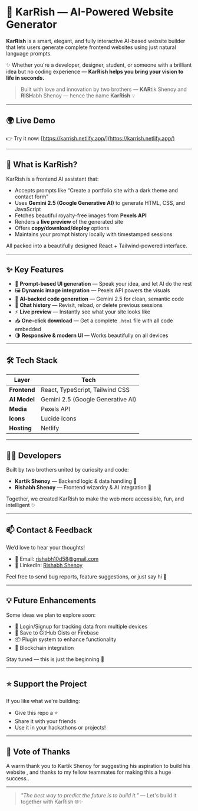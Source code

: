 # 🚀 KarRish — AI-Powered Website Generator

**KarRish** is a smart, elegant, and fully interactive AI-based website builder that lets users generate complete frontend websites using just natural language prompts.

✨ Whether you're a developer, designer, student, or someone with a brilliant idea but no coding experience — **KarRish helps you bring your vision to life in seconds.**

> Built with love and innovation by two brothers — **KAR**tik Shenoy and **RISH**abh Shenoy — hence the name **KarRish** 💡

---

## 🌍 Live Demo

👉 Try it now: [https://karrish.netlify.app/](https://karrish.netlify.app/)

---

## 🧠 What is KarRish?

KarRish is a frontend AI assistant that:
- Accepts prompts like “Create a portfolio site with a dark theme and contact form”
- Uses **Gemini 2.5 (Google Generative AI)** to generate HTML, CSS, and JavaScript
- Fetches beautiful royalty-free images from **Pexels API**
- Renders a **live preview** of the generated site
- Offers **copy/download/deploy** options
- Maintains your prompt history locally with timestamped sessions

All packed into a beautifully designed React + Tailwind-powered interface.

---

## ✨ Key Features

- 🧾 **Prompt-based UI generation** — Speak your idea, and let AI do the rest
- 🖼️ **Dynamic image integration** — Pexels API powers the visuals
- 🧠 **AI-backed code generation** — Gemini 2.5 for clean, semantic code
- 💬 **Chat history** — Revisit, reload, or delete previous sessions
- ⚡ **Live preview** — Instantly see what your site looks like
- 📥 **One-click download** — Get a complete `.html` file with all code embedded
- 🌗 **Responsive & modern UI** — Works beautifully on all devices

---

## 🛠️ Tech Stack

| Layer        | Tech                                |
|--------------|-------------------------------------|
| **Frontend** | React, TypeScript, Tailwind CSS     |
| **AI Model** | Gemini 2.5 (Google Generative AI)   |
| **Media**    | Pexels API                          |
| **Icons**    | Lucide Icons                        |
| **Hosting**  | Netlify                             |

---

## 👨‍💻 Developers

Built by two brothers united by curiosity and code:

- **Kartik Shenoy** — Backend logic & data handling 🧠  
- **Rishabh Shenoy** — Frontend wizardry & AI integration 🎨

Together, we created KarRish to make the web more accessible, fun, and intelligent ✨

---

## 📫 Contact & Feedback

We’d love to hear your thoughts!

- 📧 Email: [rishabh10d58@gmail.com](mailto:rishabh10d58@gmail.com)
- 💼 LinkedIn: [Rishabh Shenoy](https://www.linkedin.com/in/rishabh-shenoy-3b3566286/)

Feel free to send bug reports, feature suggestions, or just say hi 👋

---

## 💡 Future Enhancements

Some ideas we plan to explore soon:

- 🧱 Login/Signup for tracking data from multiple devices
- 💾 Save to GitHub Gists or Firebase
- 📦 Plugin system to enhance functionality
- 🧩 Blockchain integration

Stay tuned — this is just the beginning 🚀

---

## ⭐️ Support the Project

If you like what we're building:
- Give this repo a ⭐️
- Share it with your friends
- Use it in your hackathons or projects!

---

## 📝 Vote of Thanks

A warm thank you to Kartik Shenoy for suggesting his aspiration to build his website , and thanks to my fellow teammates for making this a huge success..

---

> _"The best way to predict the future is to build it."_ — Let's build it together with KarRish 🌐✨
